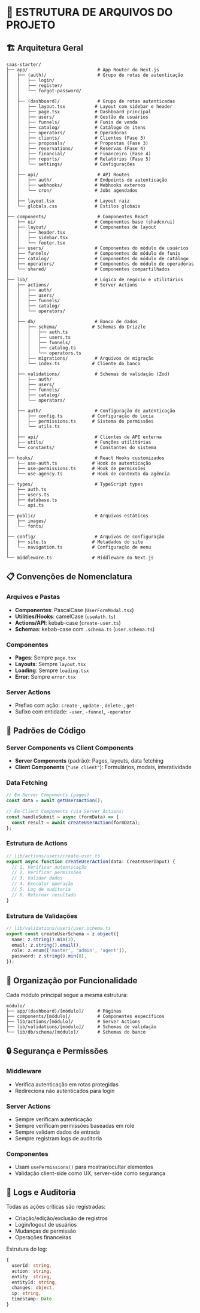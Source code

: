 # 📁 ESTRUTURA DE ARQUIVOS DO PROJETO

## 🏗️ Arquitetura Geral

```
saas-starter/
├── app/                          # App Router do Next.js
│   ├── (auth)/                   # Grupo de rotas de autenticação
│   │   ├── login/               
│   │   ├── register/            
│   │   └── forgot-password/     
│   │
│   ├── (dashboard)/              # Grupo de rotas autenticadas
│   │   ├── layout.tsx           # Layout com sidebar e header
│   │   ├── page.tsx             # Dashboard principal
│   │   ├── users/               # Gestão de usuários
│   │   ├── funnels/             # Funis de venda
│   │   ├── catalog/             # Catálogo de itens
│   │   ├── operators/           # Operadoras
│   │   ├── clients/             # Clientes (Fase 3)
│   │   ├── proposals/           # Propostas (Fase 3)
│   │   ├── reservations/        # Reservas (Fase 4)
│   │   ├── financial/           # Financeiro (Fase 4)
│   │   ├── reports/             # Relatórios (Fase 5)
│   │   └── settings/            # Configurações
│   │
│   ├── api/                      # API Routes
│   │   ├── auth/                # Endpoints de autenticação
│   │   ├── webhooks/            # Webhooks externos
│   │   └── cron/                # Jobs agendados
│   │
│   ├── layout.tsx               # Layout raiz
│   └── globals.css              # Estilos globais
│
├── components/                   # Componentes React
│   ├── ui/                      # Componentes base (shadcn/ui)
│   ├── layout/                  # Componentes de layout
│   │   ├── header.tsx          
│   │   ├── sidebar.tsx         
│   │   └── footer.tsx          
│   ├── users/                   # Componentes do módulo de usuários
│   ├── funnels/                 # Componentes do módulo de funis
│   ├── catalog/                 # Componentes do módulo de catálogo
│   ├── operators/               # Componentes do módulo de operadoras
│   └── shared/                  # Componentes compartilhados
│
├── lib/                         # Lógica de negócio e utilitários
│   ├── actions/                 # Server Actions
│   │   ├── auth/               
│   │   ├── users/              
│   │   ├── funnels/            
│   │   ├── catalog/            
│   │   └── operators/          
│   │
│   ├── db/                      # Banco de dados
│   │   ├── schema/             # Schemas do Drizzle
│   │   │   ├── auth.ts         
│   │   │   ├── users.ts        
│   │   │   ├── funnels/        
│   │   │   ├── catalog.ts      
│   │   │   └── operators.ts    
│   │   ├── migrations/          # Arquivos de migração
│   │   └── index.ts            # Cliente do banco
│   │
│   ├── validations/             # Schemas de validação (Zod)
│   │   ├── auth/               
│   │   ├── users/              
│   │   ├── funnels/            
│   │   ├── catalog/            
│   │   └── operators/          
│   │
│   ├── auth/                    # Configuração de autenticação
│   │   ├── config.ts           # Configuração do Lucia
│   │   ├── permissions.ts      # Sistema de permissões
│   │   └── utils.ts           
│   │
│   ├── api/                     # Clientes de API externa
│   ├── utils/                   # Funções utilitárias
│   └── constants/               # Constantes do sistema
│
├── hooks/                       # React Hooks customizados
│   ├── use-auth.ts             # Hook de autenticação
│   ├── use-permissions.ts      # Hook de permissões
│   └── use-agency.ts           # Hook de contexto da agência
│
├── types/                       # TypeScript types
│   ├── auth.ts                 
│   ├── users.ts                
│   ├── database.ts             
│   └── api.ts                  
│
├── public/                      # Arquivos estáticos
│   ├── images/                 
│   └── fonts/                  
│
├── config/                      # Arquivos de configuração
│   ├── site.ts                 # Metadados do site
│   └── navigation.ts           # Configuração de menu
│
└── middleware.ts               # Middleware do Next.js
```

## 📋 Convenções de Nomenclatura

### Arquivos e Pastas
- **Componentes**: PascalCase (`UserFormModal.tsx`)
- **Utilities/Hooks**: camelCase (`useAuth.ts`)
- **Actions/API**: kebab-case (`create-user.ts`)
- **Schemas**: kebab-case com `.schema.ts` (`user.schema.ts`)

### Componentes
- **Pages**: Sempre `page.tsx`
- **Layouts**: Sempre `layout.tsx`
- **Loading**: Sempre `loading.tsx`
- **Error**: Sempre `error.tsx`

### Server Actions
- Prefixo com ação: `create-`, `update-`, `delete-`, `get-`
- Sufixo com entidade: `-user`, `-funnel`, `-operator`

## 🔧 Padrões de Código

### Server Components vs Client Components
- **Server Components** (padrão): Pages, layouts, data fetching
- **Client Components** (`"use client"`): Formulários, modais, interatividade

### Data Fetching
```typescript
// Em Server Components (pages)
const data = await getUsersAction();

// Em Client Components (via Server Actions)
const handleSubmit = async (formData) => {
  const result = await createUserAction(formData);
};
```

### Estrutura de Actions
```typescript
// lib/actions/users/create-user.ts
export async function createUserAction(data: CreateUserInput) {
  // 1. Verificar autenticação
  // 2. Verificar permissões
  // 3. Validar dados
  // 4. Executar operação
  // 5. Log de auditoria
  // 6. Retornar resultado
}
```

### Estrutura de Validações
```typescript
// lib/validations/users/user.schema.ts
export const createUserSchema = z.object({
  name: z.string().min(3),
  email: z.string().email(),
  role: z.enum(['master', 'admin', 'agent']),
  password: z.string().min(8),
});
```

## 🎯 Organização por Funcionalidade

Cada módulo principal segue a mesma estrutura:

```
módulo/
├── app/(dashboard)/[módulo]/     # Páginas
├── components/[módulo]/          # Componentes específicos
├── lib/actions/[módulo]/         # Server Actions
├── lib/validations/[módulo]/     # Schemas de validação
└── lib/db/schema/[módulo]/       # Schemas do banco
```

## 🔒 Segurança e Permissões

### Middleware
- Verifica autenticação em rotas protegidas
- Redireciona não autenticados para login

### Server Actions
- Sempre verificam autenticação
- Sempre verificam permissões baseadas em role
- Sempre validam dados de entrada
- Sempre registram logs de auditoria

### Componentes
- Usam `usePermissions()` para mostrar/ocultar elementos
- Validação client-side como UX, server-side como segurança

## 📝 Logs e Auditoria

Todas as ações críticas são registradas:
- Criação/edição/exclusão de registros
- Login/logout de usuários
- Mudanças de permissão
- Operações financeiras

Estrutura do log:
```typescript
{
  userId: string,
  action: string,
  entity: string,
  entityId: string,
  changes: object,
  ip: string,
  timestamp: Date
}
```